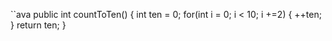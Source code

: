 ``ava
public int countToTen() {
    int ten = 0;
    for(int i = 0; i < 10; i +=2) {
        ++ten;
    }
    return ten;
}
```
